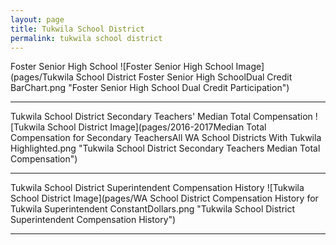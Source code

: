 ```yaml
---
layout: page
title: Tukwila School District
permalink: tukwila school district
---
```



Foster Senior High School
![Foster Senior High School Image](pages/Tukwila School District Foster Senior High SchoolDual Credit BarChart.png "Foster Senior High School Dual Credit Participation")

___

Tukwila School District Secondary Teachers' Median Total Compensation
![Tukwila School District Image](pages/2016-2017Median Total Compensation for Secondary TeachersAll WA School Districts With Tukwila Highlighted.png "Tukwila School District Secondary Teachers Median Total Compensation")

___

Tukwila School District Superintendent Compensation History
![Tukwila School District Image](pages/WA School District Compensation History for Tukwila Superintendent ConstantDollars.png "Tukwila School District Superintendent Compensation History")

___

